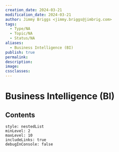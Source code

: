 ```yaml
---
creation_date: 2024-03-21
modification_date: 2024-03-21
author: Jimmy Briggs <jimmy.briggs@jimbrig.com>
tags:
  - Type/NA
  - Topic/NA
  - Status/NA
aliases:
  - Business Intelligence (BI)
publish: true
permalink:
description:
image:
cssclasses:
---
```



# Business Intelligence (BI)

## Contents

```table-of-contents
style: nestedList
minLevel: 2
maxLevel: 10
includeLinks: true
debugInConsole: false
```
